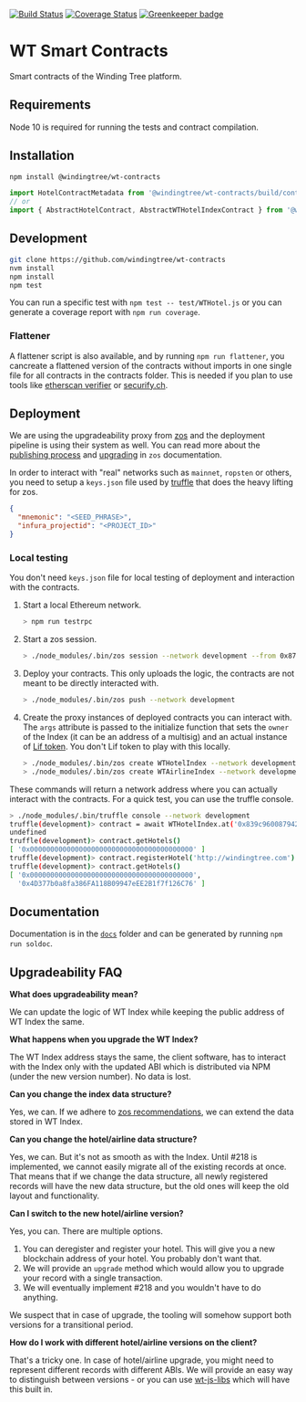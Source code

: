 [![Build Status](https://travis-ci.org/windingtree/wt-contracts.svg?branch=master)](https://travis-ci.org/windingtree/wt-contracts)
[![Coverage Status](https://coveralls.io/repos/github/windingtree/wt-contracts/badge.svg?branch=master)](https://coveralls.io/github/windingtree/wt-contracts?branch=master&v=2.0) [![Greenkeeper badge](https://badges.greenkeeper.io/windingtree/wt-contracts.svg)](https://greenkeeper.io/)

# WT Smart Contracts

Smart contracts of the Winding Tree platform.

<!-- TODO update with a picture -->

## Requirements

Node 10 is required for running the tests and contract compilation.

## Installation

```sh
npm install @windingtree/wt-contracts
```

```js
import HotelContractMetadata from '@windingtree/wt-contracts/build/contracts/AbstractHotel.json';
// or
import { AbstractHotelContract, AbstractWTHotelIndexContract } from '@windingtree/wt-contracts';
```

## Development

```sh
git clone https://github.com/windingtree/wt-contracts
nvm install
npm install
npm test
```

You can run a specific test with `npm test -- test/WTHotel.js`
or you can generate a coverage report with `npm run coverage`.

### Flattener

A flattener script is also available, and by running `npm run flattener`,
you cancreate a flattened version of the contracts without imports in
one single file for all contracts in the contracts folder.
This is needed if you plan to use tools like [etherscan verifier](https://etherscan.io/verifyContract)
or [securify.ch](https://securify.ch/).

## Deployment

We are using the upgradeability proxy from [zos](https://docs.zeppelinos.org/)
and the deployment pipeline is using their system as well. You can read more
about the [publishing process](https://docs.zeppelinos.org/docs/deploying) and
[upgrading](https://docs.zeppelinos.org/docs/upgrading.html) in `zos`
documentation.

In order to interact with "real" networks such as `mainnet`, `ropsten` or others,
you need to setup a `keys.json` file used by [truffle](https://truffleframework.com/)
that does the heavy lifting for zos.

```json
{
  "mnemonic": "<SEED_PHRASE>",
  "infura_projectid": "<PROJECT_ID>"
}
```

### Local testing

You don't need `keys.json` file for local testing of deployment and interaction
with the contracts.

1. Start a local Ethereum network.
    ```bash
    > npm run testrpc
    ```
2. Start a zos session.
    ```bash
    > ./node_modules/.bin/zos session --network development --from 0x87265a62c60247f862b9149423061b36b460f4BB --expires 3600
    ```
3. Deploy your contracts. This only uploads the logic, the contracts are not meant to be directly
interacted with.
    ```bash
    > ./node_modules/.bin/zos push --network development
    ```
4. Create the proxy instances of deployed contracts you can interact with. The `args`
attribute is passed to the initialize function that sets the `owner` of the Index (it
can be an address of a multisig) and an actual instance of
[Lif token](https://github.com/windingtree/lif-token). You don't Lif token to play with
this locally.
    ```bash
    > ./node_modules/.bin/zos create WTHotelIndex --network development --init initialize --args 0x87265a62c60247f862b9149423061b36b460f4BB,0xB6e225194a1C892770c43D4B529841C99b3DA1d7
    > ./node_modules/.bin/zos create WTAirlineIndex --network development --init initialize --args 0x87265a62c60247f862b9149423061b36b460f4BB,0xB6e225194a1C892770c43D4B529841C99b3DA1d7
    ```
These commands will return a network address where you can actually interact with the contracts.
For a quick test, you can use the truffle console.
```bash
> ./node_modules/.bin/truffle console --network development
truffle(development)> contract = await WTHotelIndex.at('0x839c960087942a82636e191d9a7ed6145582cfac')
undefined
truffle(development)> contract.getHotels()
[ '0x0000000000000000000000000000000000000000' ]
truffle(development)> contract.registerHotel('http://windingtree.com')
truffle(development)> contract.getHotels()
[ '0x0000000000000000000000000000000000000000',
  '0x4D377b0a8fa386FA118B09947eEE2B1f7f126C76' ]
```

## Documentation

Documentation is in the [`docs`](https://github.com/windingtree/wt-contracts/tree/master/docs)
folder and can be generated by running `npm run soldoc`.

## Upgradeability FAQ

**What does upgradeability mean?**

We can update the logic of WT Index while keeping the public address
of WT Index the same.

**What happens when you upgrade the WT Index?**

The WT Index address stays the same, the client software, has to
interact with the Index only with the updated ABI which is distributed
via NPM (under the new version number). No data is lost.

**Can you change the index data structure?**

Yes, we can. If we adhere to [zos recommendations](https://docs.zeppelinos.org/docs/writing_contracts.html#modifying-your-contracts),
we can extend the data stored in WT Index.

**Can you change the hotel/airline data structure?**

Yes, we can. But it's not as smooth as with the Index. Until #218
is implemented, we cannot easily migrate all of the existing records
at once. That means that if we change the data structure, all newly
registered records will have the new data structure, but the old ones
will keep the old layout and functionality.

**Can I switch to the new hotel/airline version?**

Yes, you can. There are multiple options.

1. You can deregister and register your hotel. This will give you a new
blockchain address of your hotel. You probably don't want that.
2. We will provide an `upgrade` method which would allow you to upgrade
your record with a single transaction.
3. We will eventually implement #218 and you wouldn't have to do anything.

We suspect that in case of upgrade, the tooling will somehow support both
versions for a transitional period.

**How do I work with different hotel/airline versions on the client?**

That's a tricky one. In case of hotel/airline upgrade, you might need to
represent different records with different ABIs. We will provide an easy
way to distinguish between versions - or you can use [wt-js-libs](https://github.com/windingtree/wt-js-libs)
which will have this built in.
